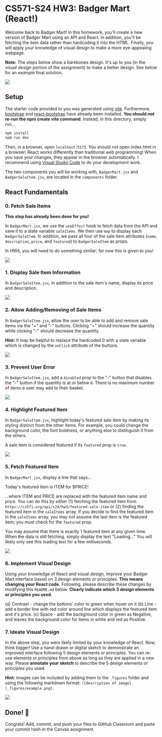 # CS571-S24 HW3: Badger Mart (React!)

Welcome back to Badger Mart! In this homework, you'll create a new version of Badger Mart using an API and React. In addition, you'll be fetching the item data rather than hardcoding it into the HTML. Finally, you will apply your knowledge of visual design to make a more eye-appealing webpage.

**Note:** The steps below show a barebones design. It's up to you (in the *visual design* portion of the assignment) to make a better design. See below for an *example* final solution.

![](_figures/example.png)

## Setup

The starter code provided to you was generated using [vite](https://vitejs.dev/guide/). Furthermore, [bootstrap](https://www.npmjs.com/package/bootstrap) and [react-bootstrap](https://www.npmjs.com/package/react-bootstrap) have already been installed. **You should *not* re-run the  npm create vite command**. Instead, in this directory, simply run...

```bash
npm install
npm run dev
```

Then, in a browser, open `localhost:5173`. You should *not* open index.html in a browser; React works differently than traditional web programming! When you save your changes, they appear in the browser automatically. I recommend using [Visual Studio Code](https://code.visualstudio.com/) to do your development work.

The two components you will be working with, `BadgerMart.jsx` and `BadgerSaleItem.jsx`, are located in the `components` folder.

## React Fundamentals

### 0. Fetch Sale Items

**This step has already been done for you!**

In `BadgerMart.jsx`, we use the `useEffect` hook to fetch data from the API and save it to a state variable `saleItems`. We then use `map` to display each `BadgerSaleItem`. In addition, we pass all four of the sale item attributes (`name`, `description`, `price`, and `featured`) to `BadgerSaleItem` as props.

In HW4, you will need to do something similar; for now this is given to you!

![](_figures/step0.png)

### 1. Display Sale Item Information

In `BadgerSaleItem.jsx`, in addition to the sale item's name, display its price and description.

![](_figures/step1.png)

### 2. Allow Adding/Removing of Sale Items

In `BadgerSaleItem.jsx`, allow the user to be able to add and remove sale items via the "+" and "-" buttons. Clicking "+" should increase the quantity while clicking "-" should decrease the quantity.

**Hint:** It may be helpful to replace the hardcoded 0 with a state variable which is changed by the `onClick` attribute of the buttons.

![](_figures/step2.png)

### 3. Prevent User Error

In `BadgerSaleItem.jsx`, add a `disabled` prop to the "-" button that disables the "-" button if the quantity is at or below `0`. There is no maximum number of items a user may add to their basket.

![](_figures/step3.png)

### 4. Highlight Featured Item

In `BadgerSaleItem.jsx`, highlight today's featured sale item by making its styling distinct from the other items. For example, you could change the background color, the font boldness, or anything else to distinguish it from the others.

A sale item is considered featured if its `featured` prop is `true`.

![](_figures/step4.png)

### 5. Fetch Featured Item

In `BadgerMart.jsx`, display a line that says...

Today's featured item is ITEM for $PRICE!

...where ITEM and PRICE are replaced with the featured item name and price. You can do this by *either* (1) fetching the featured item from `https://cs571.org/api/s24/hw3/featured-sale-item` or (2) finding the featured item in the `saleItems` array. If you decide to find the featured item in the `saleItems` array, you may *not* assume the last item is the featured item; you must check for the `featured` prop.

You may assume that there is exactly 1 featured item at any given time. When the data is still fetching, simply display the text "Loading..." You will likely only see this loading text for a few milliseconds.

![](_figures/step5.png)

### 6. Implement Visual Design

Using your knowledge of React and visual design, improve your Badger Mart interface based on 3 design elements *or* principles. **This means changing your React code.** Following, please describe these changes by modifying this `README.md` below. **Clearly indicate which 3 design elements or principles you used.**

(a) Contrast - change the bottons' color to green when hover on it
(b) Line - add a border line with red color around line which displays the featured item and it's price.
(c) Space - add the background color in green as Negative, and leaves the background color for items in white and red as Positive.

### 7. Ideate Visual Design

In the above step, you were likely limited by your knowledge of React. Now, think bigger! Use a hand-drawn or digital sketch to demonstrate an improved interface following 5 design elements or principles. You can re-use elements or principles from above as long as they are applied in a new way. Please **annotate your sketch** to describe the 5 design elements or principles you used.

**Hint:** Images can be included by adding them to the `_figures` folder and using the following markdown format: `![description of image](_figures/example.png)`.

![](_figures/step7.png)

## Done! 🥳

Congrats! Add, commit, and push your files to GitHub Classroom and paste your commit hash in the Canvas assignment.
